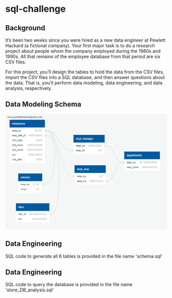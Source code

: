 # sql-challenge

## Background
It’s been two weeks since you were hired as a new data engineer at Pewlett Hackard (a fictional company). Your first major task is to do a research project about people whom the company employed during the 1980s and 1990s. All that remains of the employee database from that period are six CSV files.

For this project, you’ll design the tables to hold the data from the CSV files, import the CSV files into a SQL database, and then answer questions about the data. That is, you’ll perform data modeling, data engineering, and data analysis, respectively.

## Data Modeling Schema
![image failed to load](DB_Scheme.Pewlett_Hackard_Employees_1980to2000.png)

## Data Engineering
SQL code to generate all 6 tables is provided in the file name 'schema.sql'

## Data Engineering
SQL code to query the database is provided in the file name 'store_DB_analysis.sql'
